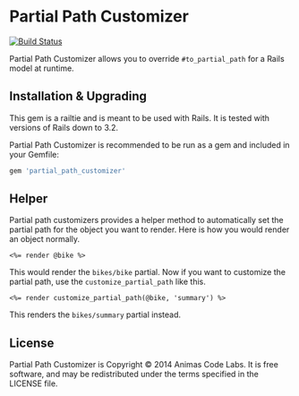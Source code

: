 # Partial Path Customizer

[![Build Status](https://travis-ci.org/AnimasCodeLabs/partial_path_customizer.svg?branch=master)](https://travis-ci.org/AnimasCodeLabs/partial_path_customizer)

Partial Path Customizer allows you to override `#to_partial_path` for a Rails model at runtime.

## Installation & Upgrading

This gem is a railtie and is meant to be used with Rails. It is tested with versions of Rails down to 3.2.

Partial Path Customizer is recommended to be run as a gem and included in your Gemfile:

```ruby
gem 'partial_path_customizer'
```

## Helper

Partial path customizers provides a helper method to automatically set the partial path for the object
you want to render. Here is how you would render an object normally.

```erb
<%= render @bike %>
```

This would render the `bikes/bike` partial. Now if you want to customize the partial path, use the
`customize_partial_path` like this.

```erb
<%= render customize_partial_path(@bike, 'summary') %>
```

This renders the `bikes/summary` partial instead.


## License

Partial Path Customizer is Copyright &copy; 2014 Animas Code Labs. It is free software, and may be redistributed
under the terms specified in the LICENSE file.
